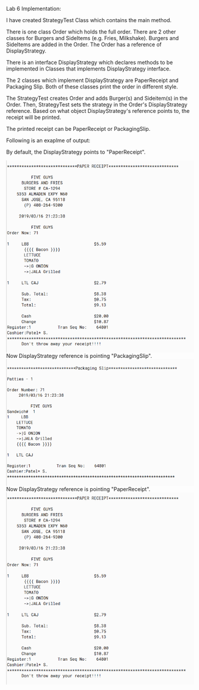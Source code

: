 <Alt-h3>Lab 6 Implementation:</Alt-h3>

I have created StrategyTest Class which contains the main method.

There is one class Order which holds the full order. There are 2 other classes for Burgers and SideItems (e.g. Fries, Milkshake). Burgers and SideItems are added in the Order.
The Order has a reference of DisplayStrategy.

There is an interface DisplayStrategy which declares methods to be implemented in Classes that implements DisplayStrategy interface.

The 2 classes which implement DisplayStrategy are PaperReceipt and Packaging Slip. Both of these classes print the order in different style.

The StrategyTest creates Order and adds Burger(s) and Sideitem(s) in the Order. Then, StrategyTest sets the strategy in the Order's DisplayStrategy reference. Based on what object DisplayStrategy's reference points to, the receipt will be printed.

The printed receipt can be PaperReceipt or PackagingSlip.

Following is an exaplme of output:

By default, the DisplayStrategy points to "PaperReceipt".

<img src="PaperReceipt.PNG" alt="Markdown Monster icon" style="float: left; margin-right: 10px;" />


Now DisplayStrategy reference is pointing "PackagingSlip".
<img src="PackagingSlip.PNG" alt="Markdown Monster icon" style="float: left; margin-right: 10px;" />

Now DisplayStrategy reference is pointing "PaperReceipt".
<img src="PaperReceipt.PNG" alt="Markdown Monster icon" style="float: left; margin-right: 10px;" />
